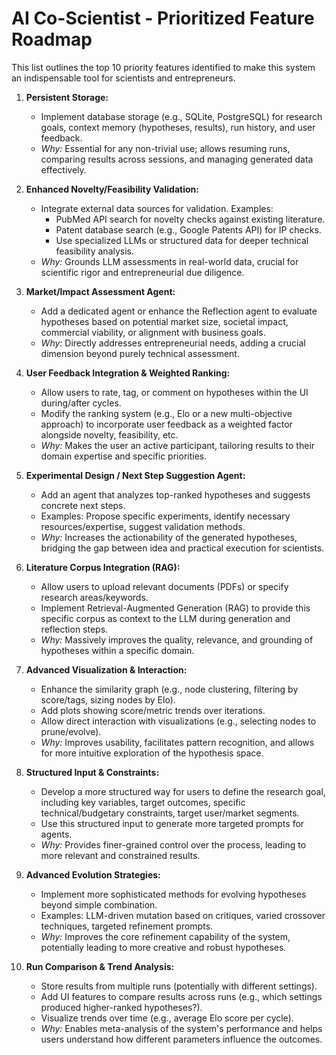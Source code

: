 # AI Co-Scientist - Prioritized Feature Roadmap

This list outlines the top 10 priority features identified to make this system an indispensable tool for scientists and entrepreneurs.

1.  **Persistent Storage:**
    *   Implement database storage (e.g., SQLite, PostgreSQL) for research goals, context memory (hypotheses, results), run history, and user feedback.
    *   *Why:* Essential for any non-trivial use; allows resuming runs, comparing results across sessions, and managing generated data effectively.

2.  **Enhanced Novelty/Feasibility Validation:**
    *   Integrate external data sources for validation. Examples:
        *   PubMed API search for novelty checks against existing literature.
        *   Patent database search (e.g., Google Patents API) for IP checks.
        *   Use specialized LLMs or structured data for deeper technical feasibility analysis.
    *   *Why:* Grounds LLM assessments in real-world data, crucial for scientific rigor and entrepreneurial due diligence.

3.  **Market/Impact Assessment Agent:**
    *   Add a dedicated agent or enhance the Reflection agent to evaluate hypotheses based on potential market size, societal impact, commercial viability, or alignment with business goals.
    *   *Why:* Directly addresses entrepreneurial needs, adding a crucial dimension beyond purely technical assessment.

4.  **User Feedback Integration & Weighted Ranking:**
    *   Allow users to rate, tag, or comment on hypotheses within the UI during/after cycles.
    *   Modify the ranking system (e.g., Elo or a new multi-objective approach) to incorporate user feedback as a weighted factor alongside novelty, feasibility, etc.
    *   *Why:* Makes the user an active participant, tailoring results to their domain expertise and specific priorities.

5.  **Experimental Design / Next Step Suggestion Agent:**
    *   Add an agent that analyzes top-ranked hypotheses and suggests concrete next steps.
    *   Examples: Propose specific experiments, identify necessary resources/expertise, suggest validation methods.
    *   *Why:* Increases the actionability of the generated hypotheses, bridging the gap between idea and practical execution for scientists.

6.  **Literature Corpus Integration (RAG):**
    *   Allow users to upload relevant documents (PDFs) or specify research areas/keywords.
    *   Implement Retrieval-Augmented Generation (RAG) to provide this specific corpus as context to the LLM during generation and reflection steps.
    *   *Why:* Massively improves the quality, relevance, and grounding of hypotheses within a specific domain.

7.  **Advanced Visualization & Interaction:**
    *   Enhance the similarity graph (e.g., node clustering, filtering by score/tags, sizing nodes by Elo).
    *   Add plots showing score/metric trends over iterations.
    *   Allow direct interaction with visualizations (e.g., selecting nodes to prune/evolve).
    *   *Why:* Improves usability, facilitates pattern recognition, and allows for more intuitive exploration of the hypothesis space.

8.  **Structured Input & Constraints:**
    *   Develop a more structured way for users to define the research goal, including key variables, target outcomes, specific technical/budgetary constraints, target user/market segments.
    *   Use this structured input to generate more targeted prompts for agents.
    *   *Why:* Provides finer-grained control over the process, leading to more relevant and constrained results.

9.  **Advanced Evolution Strategies:**
    *   Implement more sophisticated methods for evolving hypotheses beyond simple combination.
    *   Examples: LLM-driven mutation based on critiques, varied crossover techniques, targeted refinement prompts.
    *   *Why:* Improves the core refinement capability of the system, potentially leading to more creative and robust hypotheses.

10. **Run Comparison & Trend Analysis:**
    *   Store results from multiple runs (potentially with different settings).
    *   Add UI features to compare results across runs (e.g., which settings produced higher-ranked hypotheses?).
    *   Visualize trends over time (e.g., average Elo score per cycle).
    *   *Why:* Enables meta-analysis of the system's performance and helps users understand how different parameters influence the outcomes.
